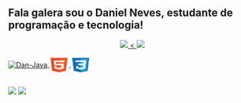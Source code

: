 ## Fala galera sou o Daniel Neves, estudante de programação e tecnologia!
<div align="center">
  <a href="https://github.com/danielNevesSilva">
  <img height="180em" src="https://github-readme-stats.vercel.app/api?username=danielNevesSilva&show_icons=true&theme=dark&include_all_commits=false&count_private=true"/>
  < <img height="180em" src="https://github-readme-stats.vercel.app/api/top-langs/?username=danielNevesSilva&layout=compact&langs_count=7&theme=dark"/>
</div>

<div style="display: inline_block"><br>
  <img align="center" alt="Dan-Java" height="30" width="40" src="https://cdn.jsdelivr.net/gh/devicons/devicon/icons/java/java-original-wordmark.svg" />
  <img align="center" alt="Dan-HTML" height="30" width="40" src="https://raw.githubusercontent.com/devicons/devicon/master/icons/html5/html5-original.svg">
  <img align="center" alt="Dan-CSS" height="30" width="40" src="https://raw.githubusercontent.com/devicons/devicon/master/icons/css3/css3-original.svg">
  </div>

##

<div> 
  <a href="https://www.instagram.com/danevees/" target="_blank"><img src="https://img.shields.io/badge/-Instagram-%23E4405F?style=for-the-badge&logo=instagram&logoColor=white" target="_blank"></a>
 <a href="https://www.linkedin.com/in/daniel-neves-8430b317b/" target="_blank"><img src="https://img.shields.io/badge/-LinkedIn-%230077B5?style=for-the-badge&logo=linkedin&logoColor=white" target="_blank"></a> 
  <div>
